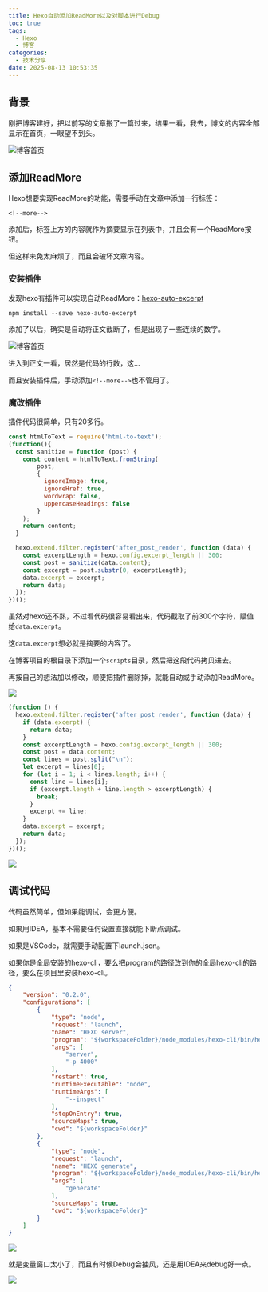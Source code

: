 ```yaml
---
title: Hexo自动添加ReadMore以及对脚本进行Debug
toc: true
tags:
  - Hexo
  - 博客
categories:
  - 技术分享
date: 2025-08-13 10:53:35
---
```



## 背景

刚把博客建好，把以前写的文章搬了一篇过来，结果一看，我去，博文的内容全部显示在首页，一眼望不到头。

![博客首页](blog-index-1.png)

## 添加ReadMore

Hexo想要实现ReadMore的功能，需要手动在文章中添加一行标签：
```
<!--more-->
```
添加后，标签上方的内容就作为摘要显示在列表中，并且会有一个ReadMore按钮。

但这样未免太麻烦了，而且会破坏文章内容。

### 安装插件

发现hexo有插件可以实现自动ReadMore：[hexo-auto-excerpt](https://github.com/ashisherc/hexo-auto-excerpt)
```
npm install --save hexo-auto-excerpt
```
添加了以后，确实是自动将正文截断了，但是出现了一些连续的数字。

![博客首页](blog-index-2.png)

进入到正文一看，居然是代码的行数，这...

而且安装插件后，手动添加`<!--more-->`也不管用了。

### 魔改插件

插件代码很简单，只有20多行。

```javascript
const htmlToText = require('html-to-text');
(function(){
  const sanitize = function (post) {
    const content = htmlToText.fromString(
        post,
        {
          ignoreImage: true,
          ignoreHref: true,
          wordwrap: false,
          uppercaseHeadings: false
        }
    );
    return content;
  }

  hexo.extend.filter.register('after_post_render', function (data) {
    const excerptLength = hexo.config.excerpt_length || 300;
    const post = sanitize(data.content);
    const excerpt = post.substr(0, excerptLength);
    data.excerpt = excerpt;
    return data;
  });
})();
```
虽然对hexo还不熟，不过看代码很容易看出来，代码截取了前300个字符，赋值给`data.excerpt`。

这`data.excerpt`想必就是摘要的内容了。

在博客项目的根目录下添加一个`scripts`目录，然后把这段代码拷贝进去。

再按自己的想法加以修改，顺便把插件删除掉，就能自动或手动添加ReadMore。

![](blog-scripts.png)

```javascript
(function () {
  hexo.extend.filter.register('after_post_render', function (data) {
    if (data.excerpt) {
      return data;
    }
    const excerptLength = hexo.config.excerpt_length || 300;
    const post = data.content;
    const lines = post.split("\n");
    let excerpt = lines[0];
    for (let i = 1; i < lines.length; i++) {
      const line = lines[i];
      if (excerpt.length + line.length > excerptLength) {
        break;
      }
      excerpt += line;
    }
    data.excerpt = excerpt;
    return data;
  });
})();
```

![](blog-index-3.png)

## 调试代码

代码虽然简单，但如果能调试，会更方便。

如果用IDEA，基本不需要任何设置直接就能下断点调试。

如果是VSCode，就需要手动配置下launch.json。

如果你是全局安装的hexo-cli，要么把program的路径改到你的全局hexo-cli的路径，要么在项目里安装hexo-cli。

```json
{
    "version": "0.2.0",
    "configurations": [
        {
            "type": "node",
            "request": "launch",
            "name": "HEXO server",
            "program": "${workspaceFolder}/node_modules/hexo-cli/bin/hexo",
            "args": [
                "server",
                "-p 4000"
            ],
            "restart": true,
            "runtimeExecutable": "node",
            "runtimeArgs": [
                "--inspect"
            ],
            "stopOnEntry": true,
            "sourceMaps": true,
            "cwd": "${workspaceFolder}"
        },
        {
            "type": "node",
            "request": "launch",
            "name": "HEXO generate",
            "program": "${workspaceFolder}/node_modules/hexo-cli/bin/hexo",
            "args": [
                "generate"
            ],
            "sourceMaps": true,
            "cwd": "${workspaceFolder}"
        }
    ]
}
```
![](hexo-debug-vscode.png)

就是变量窗口太小了，而且有时候Debug会抽风，还是用IDEA来debug好一点。

![](hexo-debug-idea.png)